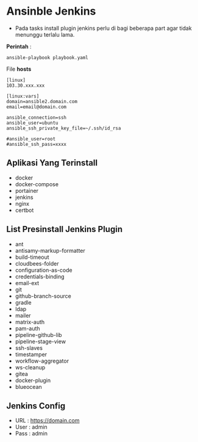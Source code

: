 # Ansinble Jenkins

* Pada tasks install plugin jenkins perlu di bagi beberapa part agar tidak menunggu terlalu lama.


**Perintah** :
```
ansible-playbook playbook.yaml
```

File **hosts**

```
[linux]
103.30.xxx.xxx

[linux:vars]
domain=ansible2.domain.com
email=email@domain.com

ansible_connection=ssh  
ansible_user=ubuntu
ansible_ssh_private_key_file=~/.ssh/id_rsa

#ansible_user=root
#ansible_ssh_pass=xxxx
```

## Aplikasi Yang Terinstall

* docker
* docker-compose
* portainer
* jenkins
* nginx
* certbot

## List Presinstall Jenkins Plugin

* ant
* antisamy-markup-formatter
* build-timeout
* cloudbees-folder
* configuration-as-code
* credentials-binding
* email-ext
* git
* github-branch-source
* gradle
* ldap
* mailer
* matrix-auth
* pam-auth
* pipeline-github-lib
* pipeline-stage-view
* ssh-slaves
* timestamper
* workflow-aggregator
* ws-cleanup
* gitea
* docker-plugin
* blueocean

## Jenkins Config

* URL : https://domain.com
* User : admin
* Pass : admin
